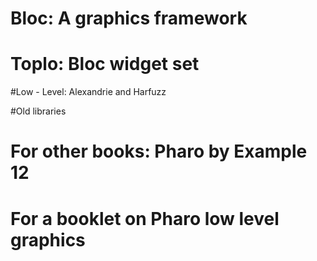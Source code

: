 <!inputFile|path=Chapters/bloc/blocStack.md!>


# Bloc: A graphics framework

<!inputFile|path=Chapters/bloc/element.md!>
<!inputFile|path=Chapters/bloc/buildingAWidget.md!>
<!inputFile|path=Chapters/bloc/layout.md!>
<!inputFile|path=Chapters/bloc/events.md!>
<!inputFile|path=Chapters/bloc/text.md!>
<!inputFile|path=Chapters/bloc/animation.md!>
<!inputFile|path=Chapters/bloc/complexElement.md!>

# Toplo: Bloc widget set

<!inputFile|path=Chapters/toplo/widget_creation.md!>
<!inputFile|path=Chapters/toplo/stylesheet.md!>

#Low - Level: Alexandrie and Harfuzz
<!inputFile|path=Chapters/Alexandrie/alexandrie.md!>
<!inputFile|path=Chapters/Alexandrie/text_harfbuzz.md!>


#Old libraries

<!inputFile|path=Chapters/Athens/Athens.md!>

# For other books: Pharo by Example 12
<!inputFile|path=Chapters/bloc/BlocForPharoByExample13Book.md!>



# For a booklet on Pharo low level graphics
<!inputFile|path=Chapters/graphicsfoundation/bitmapFormDisplay.md!>
<!inputFile|path=Chapters/graphicsfoundation/colorandDepth.md!>
<!inputFile|path=Chapters/graphicsfoundation/drawingBitmap.md!>
<!inputFile|path=Chapters/graphicsfoundation/png_file.md!>
